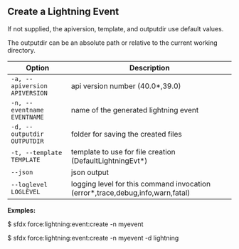 ## Create a Lightning Event

If not supplied, the apiversion, template, and outputdir use default values.

The outputdir can be an absolute path or relative to the current working directory.



Option | Description
--- | --- 
```-a, --apiversion APIVERSION``` | api version number (40.0*,39.0)
```-n, --eventname EVENTNAME``` | name of the generated lightning event
```-d, --outputdir OUTPUTDIR``` | folder for saving the created files
```-t, --template TEMPLATE``` | template to use for file creation (DefaultLightningEvt*)
```--json``` | json output
```--loglevel LOGLEVEL``` | logging level for this command invocation (error*,trace,debug,info,warn,fatal)


__Exmples:__ 

$ sfdx force:lightning:event:create -n myevent

$ sfdx force:lightning:event:create -n myevent -d lightning


